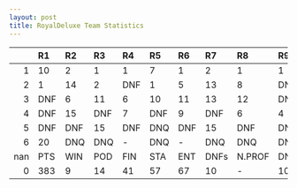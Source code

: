 ```yaml
---
layout: post 
title: RoyalDeluxe Team Statistics
--- 
```


|     | R1   | R2   | R3   | R4   | R5   | R6   | R7   | R8     | R9   | R10   | R11   | R12   | Points   | Pos   |
|----:|:-----|:-----|:-----|:-----|:-----|:-----|:-----|:-------|:-----|:------|:------|:------|:---------|:------|
|   1 | 10   | 2    | 1    | 1    | 7    | 1    | 2    | 1      | 1    | 1     | 1     | 3     | 200.0    | 1.0   |
|   2 | 1    | 14   | 2    | DNF  | 1    | 5    | 13   | 8      | DNF  | 5     | 3     | 5     | 122.0    | 3.0   |
|   3 | DNF  | 6    | 11   | 6    | 10   | 11   | 13   | 12     | DNF  | DNF   | DNF   | 4     | 33.0     | 7.0   |
|   4 | DNF  | 15   | DNF  | 7    | DNF  | 9    | DNF  | 6      | 4    | 14    | 6     | 12    | 28.0     | 8.0   |
|   5 | DNF  | DNF  | 15   | DNF  | DNQ  | DNF  | 15   | DNF    | DNF  | DNQ   | DNQ   | -     | 0.0      | 20.0  |
|   6 | 20   | DNQ  | DNQ  | -    | DNQ  | -    | DNQ  | DNQ    | DNQ  | DNQ   | -     | -     | 0.0      | 21.0  |
| nan | PTS  | WIN  | POD  | FIN  | STA  | ENT  | DNFs | N.PROF | DNQ  | %FIN  | PPR   | BST   | CHA      | RNK   |
|   0 | 383  | 9    | 14   | 41   | 57   | 67   | 10   | -      | 10   | 71.9  | 5.72  | 1     | 0        | 6     |